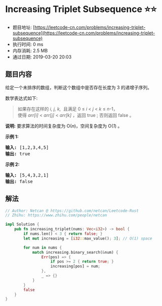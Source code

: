 # Increasing Triplet Subsequence :star::star:
- 题目地址: [https://leetcode-cn.com/problems/increasing-triplet-subsequence](https://leetcode-cn.com/problems/increasing-triplet-subsequence)
- 执行时间: 0 ms 
- 内存消耗: 2.5 MB
- 通过日期: 2019-03-20 20:03

## 题目内容
<p>给定一个未排序的数组，判断这个数组中是否存在长度为 3 的递增子序列。</p>

<p>数学表达式如下:</p>

<blockquote>如果存在这样的 <em>i, j, k, </em> 且满足 0 ≤ <em>i</em> < <em>j</em> < <em>k</em> ≤ <em>n</em>-1，<br>
使得 <em>arr[i]</em> < <em>arr[j]</em> < <em>arr[k] </em>，返回 true ; 否则返回 false 。</blockquote>

<p><strong>说明:</strong> 要求算法的时间复杂度为 O(<em>n</em>)，空间复杂度为 O(<em>1</em>) 。</p>

<p><strong>示例 1:</strong></p>

<pre><strong>输入: </strong>[1,2,3,4,5]
<strong>输出: </strong>true
</pre>

<p><strong>示例 2:</strong></p>

<pre><strong>输入: </strong>[5,4,3,2,1]
<strong>输出: </strong>false</pre>


## 解法
```rust
// Author: Netcan @ https://github.com/netcan/Leetcode-Rust
// Zhihu: https://www.zhihu.com/people/netcan

impl Solution {
    pub fn increasing_triplet(nums: Vec<i32>) -> bool {
        if nums.len() < 3 { return false; }
        let mut increasing = [i32::max_value(); 3]; // O(1) space

        for num in nums {
            match increasing.binary_search(&num) {
                Err(pos) => {
                    if pos >= 2 { return true; }
                    increasing[pos] = num;
                },
                _ => {}
            }
        }
        false
    }
}


```